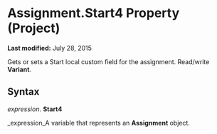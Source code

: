 
# Assignment.Start4 Property (Project)

 **Last modified:** July 28, 2015

Gets or sets a Start local custom field for the assignment. Read/write  **Variant**.

## Syntax

 _expression_. **Start4**

 _expression_A variable that represents an  **Assignment** object.

